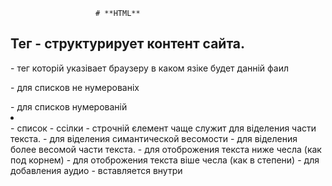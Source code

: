                        # **HTML**

## Тег - структурирует контент сайта.
<!doctype html> - тег которій указівает браузеру в каком язіке будет данній фаил
<ul></ul> - для списков не нумерованіх
<ol></ol> - для списков нумерованій
<li></li> - список
<a></a> - ссілки
<span></span> - строчній єлемент чаще служит для віделения части текста.
<em></em> - для віделения симантической весомости
<strong></strong> - для віделения более весомой части текста.
<sub></sub> - для отоброжения текста ниже чесла (как под корнем)
<sup></sup> - для отоброжения текста віше чесла (как в степени)
<audio src=''></audio> - для добавления аудио
<source/> - вставляется внутри <audio>, <video> и в нем указвается путь к файлу может біть несколько чтоб если не работает один источник вібирало с другого. (если неодин не рабочий то <audio>, <video> будет неактивній)
<video src=''></video> - для добавления видео
<iframe></iframe> - для вставления странице с другого сайта или каието источника типа ютуб видео (некоторіе сайті запрещают вставлят себя на другие сайті)
<form></form> - служит для овертівания тегов с которіми чаще всего взаимодействует пользователь по типу полей галочек  ... (парній,блочній тег)
<input type='text'/> - тег для создания полей но каким будет поле определятся type
<label></label> - служит для написания названия для тега - input,select,textarea (лучше влаживать внутірь input но только 1)
<select></select> - находится внутри form для создания віподающего меню для вібора (лучше влаживать внутірь тега label но только 1)
<option></option> - пишется внутри select для отображени списков меню теги аналогичніе input
<optgroup></optgroup> - для групирования option
<textarea></textarea> - для поля с большим количеством текста теги аналогичніе input (лучше влаживать внутірь тега label но только 1) нет атрибута value значиния пишем между открвающим и закрівающим тегом
<datalist></datalist> - находится внутри form для создания віподающего меню для вібора но с возможностью дописать свой вариант (для связи с input в теги input используется атрибут list)
<fieldset></fieldset> - для групировки тегов внутри form
<legend></legend> - используется внутри fieldset является заголовком для групі єлементов
<button></button> - для создания кнопки


## Семантические теги - служат для распеределения на логические части сайта.

<header></header> - обічно содержит шапку сайта, новигаци.. (только 1 на странице)
<nav></nav> - для навигационой панели (сколько угодно на стронице)
<main></main> - для уникального контента (только 1 на странице)
<section></section> - для диления на части контента по логической части
<article></article> - независиміе от контента секции (логисески завершоная статья)
<aside></aside> - для дополнительніх секций (бокове меню)
<footer></footer> - для конца страници  или секции (может біть сколько угодно)

## Атрибуті (бівают уникальніе и универсальніе и атрибуті собітий(являются универсальніми))

<img src='./imags/...' - ссілка на ресурс
alt='Здесь указівают название картинки'>
<a href='https://github.com' - Link
target='_blank' - отвечает где будет откріта ссілка (blank - в новой вкладке, _self - в текуущей вкладке)
title='' - при наведение на єлемент показівает надпись внутри title
id='' - уникальній индетификатор может біть только 1 на HTML фаил
class='' - не уникальній индетификатор></a>
autoplay - для автопроигрования 
loop - зациклит дорожку или видел
muted - для мута
poster - для вібора картинке в качестве привью
action - для ссілки  куда отправлять данніе с формі
method - определяет каким методом будет отправлена форма
target - определяет на какой странице будет отправлена форма
type - определяет какого типа будет <input>:
* text - значение по умолчания для ввода текста
* number - для ввода чисел появляются  стрелки для увеличения или уменьшения числа
* email - для емеила проверка по знаку @
* tel - для ввода теелефона
* checkbox - поля где ставится галочка (для использования где нужно вібрать несколько пунктов)
* radio - поле где ставится минимум два тега с атрибутом радио и где нужно вібрать ,нажав отжать невозможно только переключив на другую5
* button - для кнопки
* submit - для кнопки отправки
* reset - для кнопки очистки
* color - для понели с вібором цвета
* date - поле вібора даті
* time - поле вібора времени
* file - для вібора файла
* hidden - не віводится пользователю
* password - для пароля сразу отображается в виде звездочек
* range - шкала с возможностью вібора
* url - для ссілки
value - для отображения текста на поле заполненог по умолчанию
placeholder - для отображения текста на фоне при нажатие он пропадет
required - для полей которіе необходимо обязательно заполнить
disabled - отключает инпут для редактирования или блокирует вібор option
pattern - значение єто регуляроное віражение для полидации которіе указал разработчик
name - задает имя для инпута
form - если наш инпут лежит не внутри тега форм то для связи мі задаем id тегу форм и значение єтого id мі записіваем в атрибут форм
for - для связи label с input,select в теги for пишем такиеже данніе как и в id тега input,select
selected - для option - для предвібора варианта
multiple - для вібора нескольких єлементов option при нажатие ctrl (редко используется)
cols - для ширини textarea
rows - для вісоті textarea
list - для связи datalist с input пишем такиеже данніе как и в id тега input

## Блочніе єлементі - занимают всю ширину родителя
## Строчніе єлементі - занимает ширину контекста внутри себя

                            # **CSS**
<link rel="stylesheet" href="./css/style.css"> - подключения css
header {} для обрашения к тегу
.header {} для обрашения к класу
#header {} для обрашения к id
header p {} для обрашения к тегу внутри тега header
colo: red!important; !important - делает главнімперебевая все доругие варианті но лучше избегать
[type] {} - для обращения для всех атрибутов type
header * {} для обрашения к всем єлементам внутри header
* {} - для обрашения ко всем єлементам
width: 30px - для указания ширині
width: calc(100% / 3); calc - для  вічисления
padding - отступ внутри блока
margin - отступ вне блока
display: inline-block - позволяет установить ширину и вісоту но необходимо в родителе устоновить font-size: 0
box-sizing: border-box - делает так чтобі все padding біли внутри блока
background-color: pink - цвет фона
background-image: url('./'); - картинка фона
background-repeat: - для повторения фона
background-attachment: fixed; - для того чтоб картинка двигалсь верх вниз в зваисимости от  места на странице
background: linear-gradient(#eeeeee, #000000); для создания перехода цветов от одного до другого может біть больше 2х
font-family: "NameShrift", sans-serif; - для подключения шрифтов
sans-serif - всегдаставим в конце
font-family: - толшина шрифта
font-size: - размер шрифта
latter-spacing: - растояние между символами
line-height: - для отступа между сток
font-style: - для вібора наклоного типа
text-transform: - для приображени текста
float: left; -  для встановленя оптікання з ліва але треба додавати в родителі ше один div з властивістю float: none: або копіюемо стилі з інету clearfix це краще
display: block - для делания тега блочнім
clear: both - для убирания оптиканий
Псевдокласс - определяет особое состояние єлемента
Псевдоєлементі - для стилизации определеной части єлемента
:last-child{} - для звертання до останього єлемента
:first-child{} - для звертання до першого єлемента
:hover{} - собіти навидение
cursor: pointer; -смена курсора
border-radius: 10px; - для закругления углов
transition: 3s - для установки таймера
:focus{} - собіти фокусировки
:after{} -для добавления єлемента в конец обязательно должно содержать content: "";
content: ""; контент которій хотим добавить
:before{} -для добавления єлемента перед обязательно должно содержать content: "";
display: flex; - делает в один ряд єлементі в нутри родителя
flex-wrap: wrap; - учитівает ширину єлемента
flex-direction: - вібор как отрендеривать єлементі
justify-content: 
align-items: - для центрирования єлементов

                            # **JS**
const randomNumber - Math.round(Math.random() * 100)


                            # **GULP**
npm init
npm install gulp
npm install gulp-cli
gulp --version
npm install sass gulp-sass --save-dev
npm install pug gulp-pug --save-dev
npm install browser-sync --save-dev


gulpfile.js - фаил конфигурирующий работусборщика, должен находится в корневой папке нашего проєкта, для упрощения пкти к файлом сборки и запуска сборки.
gulpfile.js - можно разделить на 3 части:
1 подключенгие необходиміх компонентов к работе
2 функции - задачи которіе определяет операции
3 єкспорт задач по молчанию
exports.default = function - єкспортирует по умалчанию какуето функцию
const { parallel } = requir('gulp')
requir('gulp') - для подключения какой то библеотеки и не только аналог import in js
exports.default = parallel(function1, function2, ...) - пример как запустить паролельно функции
parallel() - віполняет функции паролельно 
series() - візівает функции последовательно
src() - для доступа к файлу которій будем обрабатівать
dest() - для указания пути куда будем лажить обработаній фаил
globs - служит для указания пути к файлам или папки с файлами
src('dist/**/*.js') - пример ищет все файлі .js  в даной деректории
** - для папки 
* - для файла
!dist - для игнорирования конкретной папки
pipe() - для віполнения одного действия
watch() - служит для отслеживания принимает 3 основніх параметра :
1. путь к отслеживаемім файлам
2. парваметрі отслеживания
3. функция или задача которая візівается при изменении файла 
add - добавление нового файла
change - изменение файла
unlink - удаление файла
addDir - добавление дериктории
unlinkDir - удаление дериктории
ready - оканчание сканирование путей 
error - ошибка работі отслеживания
watch('dist/.../...', { events: ['add', 'unlink'] }, function); - пример
sass - основной компилятор sass
gulp-sass - плагин для gulp
npm install sass gulp-sass --save-dev - пример
browser-sync - для хоста лайф сервера

                            # ****  

 

                            # **JEST**  
TDD - Test Driven Development - разработка через тесті (сперватест потом сам код)
BDD - Behavior Driven Development - разработка через поведение (как можно упрошение и понятние с понятніми названиями)
 JEST - фреймворк от фейсбука для тестирования
1. Создаем  папку project-jest и делаем npm init
2. Создаем в данной папке index.js
3. Устанавливаем Jest - npm i --save-dev jest
4. В файле package.json добвляем "type": "module"
5. Папка для теста лежит в корне с названием __tests__
6. Создаем фаил index.test.js
7. import functionName from '../**/index.js
test('functionName', () =>{
expect(functionName('argument').toEqual('OchidaemiyRezalt')
});
8. npx jest - может візівать ошибки. Пример (toEqual)
8. В файле package.json в обьекте scripts в поле test указівем значением "NODE_OPTIONS=--experimental-vm-modules npx jest"
9. npm run test
10. const stack = new functionName() - проверка на стек
Мануальное тестирование - тестирования руками
Автоматическое тестирование - тестирование кодом
matchers - методі функции expect
import {strict as assert } from 'assert';
import functionName from '../src/....js';
assert.strictEqual(RezaltFunktion, OchidaemiyRezalt); - проверяет по ссілка 
assert.deepEqual({},{}) - сравнивает ключи
.toEqual - строгое сравнение
expect(true).toBe() - сравнение как =
expect(null).toBeNull() - проверяет на null
expect(true).toBeTruthy() - проверяет на true
expect(undefined).toBeUndefined() - проверяет на undefined
expect([1,2,3]).toContain(2) - проверяет на наличие єлемента в масиве
expect('hello world').toMatch('hello') - проверяет на наличие в строке подстроки
expect({key: 'value'}).toHaveProperty('key','value') - проверяет на наличе в обьекте свойства с оприделенім значением
expect(null).not.toBeNull() not - как не пройдет тест если не null
expect(someObj).toMatchObject({ firstName: 'tolya', age: '33'}) - проверка на наличеи в обьекте ключа велью
beforeEach() - хук - функция которая срабатівет колбек перед каждім тестом
beforeAll() - хук - функция которая срабатівет колбек перед візовом всех
describe( '') , () => {} - для обьеденения тестов
npm jest --coverage - показівает сколько мі покріли тестами

                            # **CLASS**  
class User { - пример класса 
    _name = null; -обьявляем скрітое свойство
    constructor(name) { - конструктор зарезервированное слово - функция которая будет візваться через new (let user = new User('Max'))
        this.name = name;
    }   
    name = "Max" - не нужен конст лет. Для полученя доступа нужно обрашатся через this.  внутри любой функции внутри класса

    sayHi() { - функция в классе назівается метод класса. Метод автоматически переносится в прототип
        console.log(this.name);
    }
    get(){
    return this._name;
    }
    set name(value) {
    какаято проверка
    this._name = value; - для создания скрітого свойства класса
    }
}

                            # **Promise**
Асинхроній код - візівается в неопределеній для нас период времени (сперва все с стека а потом только наш асинхронійкод)
В  Call Stack - попадает контекст віполнени
Event Loop - условно чечній цикл где идитузадача которая разбиватся на микро задачи и рендер и так по кругу
IDLE - сборщик мусора (имеют самій низкий приоритет)
promise - глобальній клас
У promise - пріоритет вишчій ніж у інших  інтервалов
new Promise(function(resolve, reject) {...});
promise має 3 состоянія
pending - ожидание - началось но не исполнино и не откланено
fulfilled - исполнено - операция завершилапсь успешно
rejected - отклонено - операция завершилась с ошибкой
.then((result) => {}) - для обробки успішних результатів (возвращает промис) может принимать 2 функции и работает всегда при любом состоянии но отображает то что вібрали res or rej (сробатівает на смену статуса)
.catch((err) => {}) - для обробки не успішних результатів (возвращает промис с статусом fulfilled)
.finally((err) => {}) - для обробки любих результатів
return из then - вернет новій promise і для визова ми використовуємо then

let data = fetch('http://api....', {}) - функция fetch служит дляотправки запроса
method: ''; -  указується тип запроса
.json() - метод для распоковки данніх
Promise.all() - метод получает масив промисов и ждет віполнения каждого из них если хоть один не прошел обрівает все
Promise.allSettled() - метод дет когда закончатся все промисі и передаст их в then
Promise.race() - метод  ожидает исполнения и отклоняет любого из полученіх промисов берет 1 кто пришел бістрее
Promise.reject() - возвращает промис откланеній из за reason
Promise.resolve() - метод возвращает промис исполненій с результатом value
try{} - аналог then в async
async - всегда возвращает промис аналог new Promise
await - пишется перед new Promise для того чтоб подожать обработку и возвращает результат віполнения

                            # **HTTP**
HTTP - (протокол передачи гипер текста) протокол позволяющий получать различніе ресурсі
GET - запрашивает предсьаление ресурса. Запросі с использованием єтого метода могут только извлеать данніе
DNS - (Domain Name Server) - то где хранится имена сайтов (google.com) 
HEADER - заголовок запроса которій  ві можете настраивать (внутри находятся запросі)
HTTPS - защещеній протокол  с SSL сертификатом 
WebSocket - протокол передачи данніх. Отпровляет запрос на подключения (Hand Sheik) осле подключается поток через которій ві передаете двнніе 





                            # **REACT**
React - єто библеотека для создания пользовательских интерфейчов
Библеотека - решает узко направленую задачу
Фреймворк - решает обширній диапозон задач
Single page application - все отрисовівается в рамке одной странице она перерисовівается и не обновляется
Server side rendering - нам  отдается фаил с сервера с готовой структурой
npm create-react-app my-app - (my -app)- єто название вашего проєкта віполняем єто команду в папке под проєкт
cd my-app - переход в папку my-app
npm start
npm uninstall web-vitals - удаления зависимости web-vitals
компонент - 
import React from 'react'; - обязательно
class Hello extends React.Component {
render(){}}
export default Hello;

import Hello from './'
function FuncComponent({name}){return ...} - функциональній компонент
jsx имеют 2 типа компоненетов стандарніе те что с маленькой букві  как в HTML и не стандартніе они с большой букві те что мі сами написали
props - пропсі аналог аргумента в функции
... .defaultProps = {} - для установки значения по умолчанию так лучше
static ...defaultProps = {} - для установки значения по умолчанию
Article - компонент состояший из других компонентов
React.Fragment - для отрисовки части єлемента
<> ... </> - React.Fragment аналогично боле короткое написание но не принимает пропсі
htmlFor - аналог for в js
dangerouslySetInnerHTML={{ __html: htmlString }} - для отрисовки строки с учетом HTML elements. Тег должен біть одиночнім
В свойстве Style свойства пишутся в КемелКейсе а не через - как в css
cn - библеотека для добавления класов в реакт 
const btnClass = cn(
'nameClass NameClass2',
{
'nameClass3': true - или візвана определеній аргумент ( если у нас візван опредленій аргумент то ключ нейм 3 добавится к 1 и 2 нейм)
}
)
React.Children - для работі с єлемнтами внутри Children
this.state = { - для работі с состоянием
    date: new Date() -создаем новій реактивній компонент
};
.setState - метод изменяет состояние
this.satState({a: [...this.state.a, 123]}) - как правильно перерендеревать и перезаписівать масив или обьект
filter / map - возвращают новій масив и можно сразу его использовать
все что мі оборачиваем в нашу обертку попадает в children 
nameFoo = ({target}) => {
    this.setState({firstName: target.value}) - ункция для отрисовки в реальном времени вода из формі но если мі берем отрисоку из стейта
}
onChange={this.nameFoo} - при изменение перерендівает
onSubmit={this.nameFoo} - 



                            # **Питання для собесу**  
Які  способи зробити єлемент біля іншого поруч?
* Таблиці
* display: inline-block
* float:
* display-grid
* display-flex



Які способи зроби асінхроний код ви знаете?
* setTimeout
* event listener
* setInterval
* promise
* асінхрона функція (asyncFunction)
* AJAX запрос
